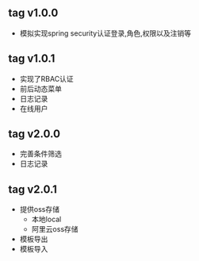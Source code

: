 ## tag v1.0.0
 * 模拟实现spring security认证登录,角色,权限以及注销等
## tag v1.0.1
 * 实现了RBAC认证
 * 前后动态菜单
 * 日志记录
 * 在线用户
## tag v2.0.0
 * 完善条件筛选
 * 日志记录
## tag v2.0.1
 * 提供oss存储
   - 本地local
   - 阿里云oss存储
 * 模板导出
 * 模板导入
 
